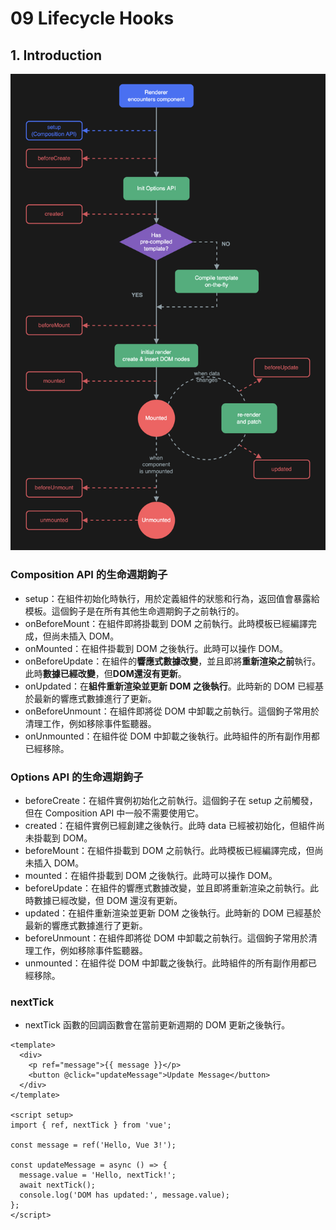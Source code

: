 # 09 Lifecycle Hooks

## 1. Introduction

![alt text](/VueJs/images/life-cycle.png)

### Composition API 的生命週期鉤子

- setup：在組件初始化時執行，用於定義組件的狀態和行為，返回值會暴露給模板。這個鉤子是在所有其他生命週期鉤子之前執行的。
- onBeforeMount：在組件即將掛載到 DOM 之前執行。此時模板已經編譯完成，但尚未插入 DOM。
- onMounted：在組件掛載到 DOM 之後執行。此時可以操作 DOM。
- onBeforeUpdate：在組件的**響應式數據改變**，並且即將**重新渲染之前**執行。此時**數據已經改變**，但**DOM還沒有更新**。
- onUpdated：在**組件重新渲染並更新 DOM 之後執行**。此時新的 DOM 已經基於最新的響應式數據進行了更新。
- onBeforeUnmount：在組件即將從 DOM 中卸載之前執行。這個鉤子常用於清理工作，例如移除事件監聽器。
- onUnmounted：在組件從 DOM 中卸載之後執行。此時組件的所有副作用都已經移除。
  
### Options API 的生命週期鉤子

- beforeCreate：在組件實例初始化之前執行。這個鉤子在 setup 之前觸發，但在 Composition API 中一般不需要使用它。
- created：在組件實例已經創建之後執行。此時 data 已經被初始化，但組件尚未掛載到 DOM。
- beforeMount：在組件掛載到 DOM 之前執行。此時模板已經編譯完成，但尚未插入 DOM。
- mounted：在組件掛載到 DOM 之後執行。此時可以操作 DOM。
- beforeUpdate：在組件的響應式數據改變，並且即將重新渲染之前執行。此時數據已經改變，但 DOM 還沒有更新。
- updated：在組件重新渲染並更新 DOM 之後執行。此時新的 DOM 已經基於最新的響應式數據進行了更新。
- beforeUnmount：在組件即將從 DOM 中卸載之前執行。這個鉤子常用於清理工作，例如移除事件監聽器。
- unmounted：在組件從 DOM 中卸載之後執行。此時組件的所有副作用都已經移除。

### nextTick

- nextTick 函數的回調函數會在當前更新週期的 DOM 更新之後執行。

```vue
<template>
  <div>
    <p ref="message">{{ message }}</p>
    <button @click="updateMessage">Update Message</button>
  </div>
</template>

<script setup>
import { ref, nextTick } from 'vue';

const message = ref('Hello, Vue 3!');

const updateMessage = async () => {
  message.value = 'Hello, nextTick!';
  await nextTick();
  console.log('DOM has updated:', message.value);
};
</script>
```
